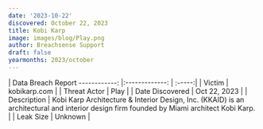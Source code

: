 ```yaml
---
date: '2023-10-22'
discovered: October 22, 2023
title: Kobi Karp
image: images/blog/Play.png
author: Breachsense Support
draft: false
yearmonths: 2023/october
---
```



| Data Breach Report
------------:     |:-------------:    | :-----:|
| Victim      | kobikarp.com      | 
| Threat Actor      | Play      | 
| Date Discovered      | Oct 22, 2023      | 
| Description      | Kobi Karp Architecture & Interior Design, Inc. (KKAID) is an architectural and interior design firm founded by Miami architect Kobi Karp.      | 
| Leak Size      | Unknown      | 

